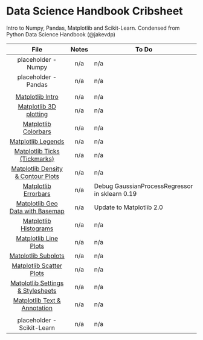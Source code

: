 # Data Science Handbook Cribsheet
Intro to Numpy, Pandas, Matplotlib and Scikit-Learn. Condensed from Python Data Science Handbook (@jakevdp)

| File  | Notes  | To Do  |
|:-:|:-:|---|
|placeholder - Numpy | n/a | n/a |
|placeholder - Pandas| n/a | n/a |
|                    |     |     |
|[Matplotlib Intro](Matplotlib-Intro.ipynb)   | n/a | n/a  |
|[Matplotlib 3D plotting](Matplotlib-3D-Plotting.ipynb) | n/a | n/a  |
|[Matplotlib Colorbars](Matplotlib-Custom-Colorbars.ipynb) | n/a | n/a  |
|[Matplotlib Legends](Matplotlib-Custom-Legends.ipynb)   | n/a | n/a  |
|[Matplotlib Ticks (Tickmarks)](Matplotlib-Custom-Tickmarks.ipynb)   | n/a | n/a  |
|[Matplotlib Density & Contour Plots](Matplotlib-Density-and-Contour-Plots.ipynb)   | n/a | n/a  |
|[Matplotlib Errorbars](Matplotlib-Errorbars.ipynb)   | n/a | Debug GaussianProcessRegressor in sklearn 0.19  |
|[Matplotlib Geo Data with Basemap](Matplotlib-Geo-Data-With-Basemap.ipynb)   | n/a | Update to Matplotlib 2.0  |
|[Matplotlib Histograms](Matplotlib-Histograms-and-Bins.ipynb)   | n/a | n/a  |
|[Matplotlib Line Plots](Matplotlib-Line-Plots.ipynb)   | n/a | n/a  |
|[Matplotlib Subplots](Matplotlib-Multiple-Subplots.ipynb)   | n/a | n/a  |
|[Matplotlib Scatter Plots](Matplotlib-Scatter-Plots.ipynb)   | n/a | n/a  |
|[Matplotlib Settings & Stylesheets](Matplotlib-Settings-and-Stylesheets.ipynb)   | n/a | n/a  |
|[Matplotlib Text & Annotation](Matplotlib-Text-and-Annotation.ipynb)   | n/a | n/a  |
|                          |     |     |
|placeholder - Scikit-Learn| n/a | n/a |
